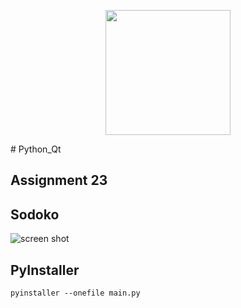 <p align="center"><a href="https://www.qt.io" target="_blank"><img src="https://seeklogo.com/images/Q/qt-small-logo-E980A7F727-seeklogo.com.png" width="200"></a></p><p></p>
# Python_Qt

## Assignment 23
## **Sodoko**
![screen shot](https://raw.githubusercontent.com/Mohammadnematizade/Python_dataBase/main/Assignment%2023/2.png)
## PyInstaller
```
pyinstaller --onefile main.py
```
